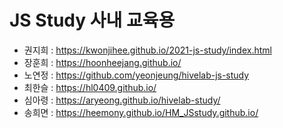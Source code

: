 # JS Study 사내 교육용

- 권지희 : https://kwonjihee.github.io/2021-js-study/index.html
- 장훈희 : https://hoonheejang.github.io/
- 노연정 : https://github.com/yeonjeung/hivelab-js-study
- 최한슬 : https://hl0409.github.io/
- 심아령 : https://aryeong.github.io/hivelab-study/
- 송희면 : https://heemony.github.io/HM_JSstudy.github.io/
